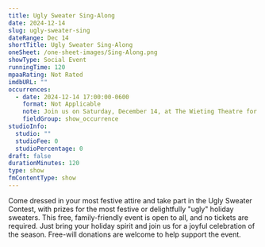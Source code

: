 ```yaml
---
title: Ugly Sweater Sing-Along
date: 2024-12-14
slug: ugly-sweater-sing
dateRange: Dec 14
shortTitle: Ugly Sweater Sing-Along
oneSheet: /one-sheet-images/Sing-Along.png
showType: Social Event
runningTime: 120
mpaaRating: Not Rated
imdbURL: ""
occurrences:
  - date: 2024-12-14 17:00:00-0600
    format: Not Applicable
    note: Join us on Saturday, December 14, at The Wieting Theatre for a fun-filled evening of holiday cheer and community connection. The night kicks off with a soup supper at 5:00 p.m., followed by a group sing-along at 6:00 p.m. Whether you're a seasoned singer or just enjoy humming along, this event is for everyone—no singing experience needed! A pianist and song leaders will guide the group in singing classic Christmas carols, and there will also be some holiday-themed performances throughout the evening from a variety of community members.
    fieldGroup: show_occurrence
studioInfo:
  studio: ""
  studioFee: 0
  studioPercentage: 0
draft: false
durationMinutes: 120
type: show
fmContentType: show
---
```

Come dressed in your most festive attire and take part in the Ugly Sweater Contest, with prizes for the most festive or delightfully "ugly" holiday sweaters. This free, family-friendly event is open to all, and no tickets are required. Just bring your holiday spirit and join us for a joyful celebration of the season. Free-will donations are welcome to help support the event.